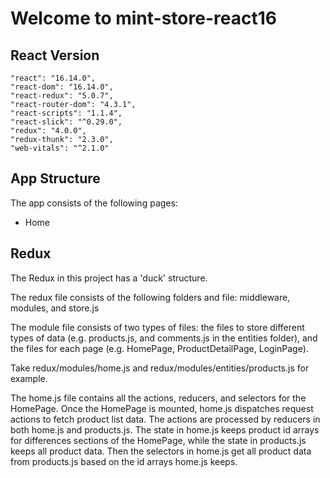 # Welcome to mint-store-react16

## React Version

    "react": "16.14.0",
    "react-dom": "16.14.0",
    "react-redux": "5.0.7",
    "react-router-dom": "4.3.1",
    "react-scripts": "1.1.4",
    "react-slick": "^0.29.0",
    "redux": "4.0.0",
    "redux-thunk": "2.3.0",
    "web-vitals": "^2.1.0"

## App Structure

The app consists of the following pages:

- Home

## Redux

The Redux in this project has a 'duck' structure.

The redux file consists of the following folders and file: middleware, modules, and store.js

The module file consists of two types of files: the files to store different types of data (e.g. products.js, and comments.js in the entities folder), and the files for each page (e.g. HomePage, ProductDetailPage, LoginPage).

Take redux/modules/home.js and redux/modules/entities/products.js for example.

The home.js file contains all the actions, reducers, and selectors for the HomePage. Once the HomePage is mounted, home.js dispatches request actions to fetch product list data. The actions are processed by reducers in both home.js and products.js. The state in home.js keeps product id arrays for differences sections of the HomePage, while the state in products.js keeps all product data. Then the selectors in home.js get all product data from products.js based on the id arrays home.js keeps.
